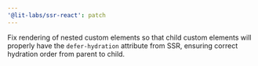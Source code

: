 ```yaml
---
'@lit-labs/ssr-react': patch
---
```


Fix rendering of nested custom elements so that child custom elements will properly have the `defer-hydration` attribute from SSR, ensuring correct hydration order from parent to child.
